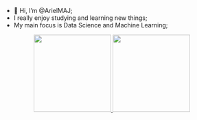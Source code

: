 - 👋 Hi, I’m @ArielMAJ;
- I really enjoy studying and learning new things;
- My main focus is Data Science and Machine Learning;

<div align="center">
  <a href="https://github.com/ArielMAJ">
  <img height="180em" src="https://github-readme-stats.vercel.app/api?username=ArielMAJ&show_icons=true&theme=dark&include_all_commits=true&count_private=true"/>
  <img height="180em" src="https://github-readme-stats.vercel.app/api/top-langs/?username=ArielMAJ&layout=compact&langs_count=7&theme=dark"/>
</div>
  
